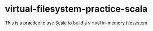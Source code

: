 # virtual-filesystem-practice-scala
This is a practice to use Scala to build a virtual in-memory filesystem.